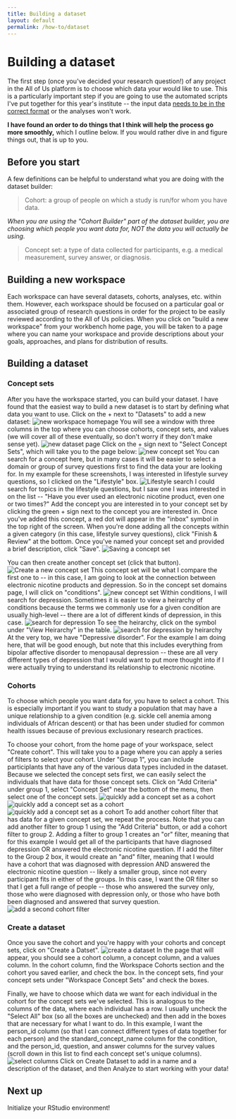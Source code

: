 ```yaml
---
title: Building a dataset
layout: default
permalink: /how-to/dataset
---
```

    
# Building a dataset
The first step (once you've decided your research question!) of any project in the All of Us platform is to choose which data your would like to use.
This is a particularly important step if you are going to use the automated scripts I've put together for this year's institute -- the input data [needs to be in the correct format](./datareqs) or the analyses won't work.

**I have found an order to do things that I think will help the process go more smoothly,** which I outline below. 
If you would rather dive in and figure things out, that is up to you.

## Before you start
A few definitions can be helpful to understand what you are doing with the dataset builder:

> Cohort: a group of people on which a study is run/for whom you have data.

*When you are using the "Cohort Builder" part of the dataset builder, you are choosing which people you want data for, NOT the data you will actually be using.*

> Concept set: a type of data collected for participants, e.g. a medical measurement, survey answer, or diagnosis.

## Building a new workspace
Each workspace can have several datasets, cohorts, analyses, etc. within them. 
However, each workspace should be focused on a particular goal or associated group of research questions in order for the project to be easily reviewed according to the All of Us policies.
When you click on "build a new workspace" from your workbench home page, you will be taken to a page where you can name your workspace and provide descriptions about your goals, approaches, and plans for distribution of results.

## Building a dataset
### Concept sets
After you have the workspace started, you can build your dataset.
I have found that the easiest way to build a new dataset is to start by defining what data you want to use.
Click on the + next to "Datasets" to add a new dataset:
![new workspace homepage](./images/workspace1.png)
You will see a window with three columns in the top where you can choose cohorts, concept sets, and values (we will cover all of these eventually, so don't worry if they don't make sense yet).
![new dataset page](./images/workspace3.png)
Click on the + sign next to "Select Concept Sets", which will take you to the page below:
![new concept set](./images/workspace4.png)
You can search for a concept here, but in many cases it will be easier to select a domain or group of survey questions first to find the data your are looking for.
In my example for these screenshots, I was interested in lifestyle survey questions, so I clicked on the "Lifestyle" box.
![Lifestyle search](./images/workspace5.png)
I could search for topics in the lifestyle questions, but I saw one I was interested in on the list -- "Have you ever used an electronic nicotine product, even one or two times?"
Add the concept you are interested in to your concept set by clicking the green + sign next to the concept you are interested in.
Once you've added this concept, a red dot will appear in the "inbox" symbol in the top right of the screen. 
When you're done adding all the concepts within a given category (in this case, lifestyle survey questions), click "Finish & Review" at the bottom.
Once you've named your concept set and provided a brief description, click "Save".
![Saving a concept set](./images/workspace6.png)

You can then create another concept set (click that button).
![Create a new concept set](./images/workspace7.png)
This concept set will be what I compare the first one to -- in this case, I am going to look at the connection between electronic nicotine products and depression.
So in the concept set domains page, I will click on "conditions".
![new concept set](./images/workspace4b.png)
Within conditions, I will search for depression.
Sometimes it is easier to view a heirarchy of conditions because the terms we commonly use for a given condition are usually high-level -- there are a lot of different kinds of depression, in this case.
![search for depression](./images/workspace8.png)
To see the heirarchy, click on the symbol under "View Heirarchy" in the table.
![search for depression by heirarchy](./images/workspace9.png)
At the very top, we have "Depressive disorder". For the example I am doing here, that will be good enough, but note that this includes everything from bipolar affective disorder to menopausal depression -- these are all very different types of depression that I would want to put more thought into if I were actually trying to understand its relationship to electronic nicotine.

### Cohorts
To choose which people you want data for, you have to select a cohort.
This is especially important if you want to study a population that may have a unique relationship to a given condition (e.g. sickle cell anemia among individuals of African descent) or that has been under studied for common health issues because of previous exclusionary research practices.

To choose your cohort, from the home page of your workspace, select "Create cohort".
This will take you to a page where you can apply a series of filters to select your cohort.
Under "Group 1", you can include participlants that have any of the various data types included in the dataset.
Because we selected the concept sets first, we can easily select the individuals that have data for those concept sets.
Click on "Add Criteria" under group 1, select "Concept Set" near the bottom of the menu, then select one of the concept sets.
![quickly add a concept set as a cohort](./images/workspace10.png)
![quickly add a concept set as a cohort](./images/workspace11.png)
![quickly add a concept set as a cohort](./images/workspace12.png)
To add another cohort filter that has data for a given concept set, we repeat the process.
Note that you can add another filter to group 1 using the "Add Criteria" button, or add a cohort filter to group 2.
Adding a filter to group 1 creates an "or" filter, meaning that for this example I would get all of the participants that have diagnosed depression OR answered the electronic nicotine question. 
If I add the filter to the Group 2 box, it would create an "and" filter, meaning that I would have a cohort that was diagnosed with depression AND answered the electronic nicotine question -- likely a smaller group, since not every participant fits in either of the groups.
In this case, I want the OR filter so that I get a full range of people -- those who answered the survey only, those who were diagnosed with depression only, or those who have both been diagnosed and answered that survey question.
![add a second cohort filter](./images/workspace13.png)

### Create a dataset
Once you save the cohort and you're happy with your cohorts and concept sets, click on "Create a Datset".
![create a dataset](./images/workspace14.png)
In the page that will appear, you should see a cohort column, a concept column, and a values column.
In the cohort column, find the Workspace Cohorts section and the cohort you saved earlier, and check the box.
In the concept sets, find your concept sets under "Workspace Concept Sets" and check the boxes.

Finally, we have to choose which data we want for each individual in the cohort for the concept sets we've selected. 
This is analogous to the columns of the data, where each individual has a row.
I usually uncheck the "Select All" box (so all the boxes are unchecked) and then add in the boxes that are necessary for what I want to do. 
In this example, I want the person_id column (so that I can connect different types of data together for each person) and the standard_concept_name column for the condition, and the person_id, question, and answer columns for the survey values (scroll down in this list to find each concept set's unique columns).
![select columns](./images/workspace15.png)
Click on Create Dataset to add in a name and a description of the dataset, and then Analyze to start working with your data!

## Next up
Initialize your RStudio environment!
